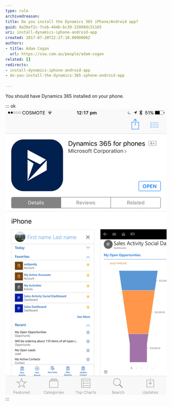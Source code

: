 ```yaml
---
type: rule
archivedreason: 
title: Do you install the Dynamics 365 iPhone/Android app?
guid: 0a3bef2c-7ceb-444b-bc39-15999dc51165
uri: install-dynamics-iphone-android-app
created: 2017-07-20T22:27:10.0000000Z
authors:
- title: Adam Cogan
  url: https://ssw.com.au/people/adam-cogan
related: []
redirects:
- install-dynamics-iphone-android-app
- do-you-install-the-dynamics-365-iphone-android-app

---
```


You should have Dynamics 365 installed on your phone.

<!--endintro-->


::: ok  
![](dynamics365-app.png)  
:::
